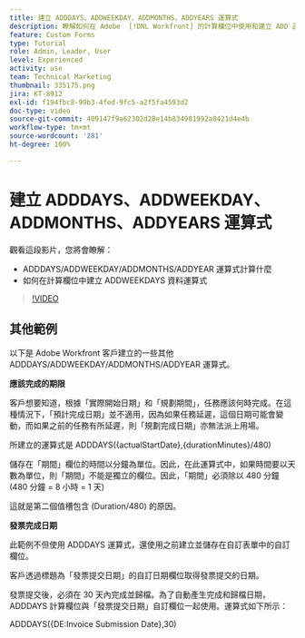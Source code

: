 ```yaml
---
title: 建立 ADDDAYS、ADDWEEKDAY、ADDMONTHS、ADDYEARS 運算式
description: 瞭解如何在 Adobe  [!DNL Workfront] 的計算欄位中使用和建立 ADD 運算式。
feature: Custom Forms
type: Tutorial
role: Admin, Leader, User
level: Experienced
activity: use
team: Technical Marketing
thumbnail: 335175.png
jira: KT-8912
exl-id: f194fbc8-99b3-4fed-9fc5-a2f5fa4593d2
doc-type: video
source-git-commit: 409147f9a62302d28e14b834981992a0421d4e4b
workflow-type: tm+mt
source-wordcount: '281'
ht-degree: 100%

---
```


# 建立 ADDDAYS、ADDWEEKDAY、ADDMONTHS、ADDYEARS 運算式

觀看這段影片，您將會瞭解：

* ADDDAYS/ADDWEEKDAY/ADDMONTHS/ADDYEAR 運算式計算什麼
* 如何在計算欄位中建立 ADDWEEKDAYS 資料運算式

>[!VIDEO](https://video.tv.adobe.com/v/335175/?quality=12&learn=on)

## 其他範例

以下是 Adobe Workfront 客戶建立的一些其他 ADDDAYS/ADDWEEKDAY/ADDMONTHS/ADDYEAR 運算式。

**應該完成的期限**

客戶想要知道，根據「實際開始日期」和「規劃期間」，任務應該何時完成。在這種情況下，「預計完成日期」並不適用，因為如果任務延遲，這個日期可能會變動，而如果之前的任務有所延遲，則「規劃完成日期」亦無法派上用場。

所建立的運算式是 ADDDAYS({actualStartDate},{durationMinutes}/480)

儲存在「期間」欄位的時間以分鐘為單位。因此，在此運算式中，如果時間要以天數為單位，則「期間」不能是獨立的欄位。因此，「期間」必須除以 480 分鐘 (480 分鐘 = 8 小時 = 1 天)

這就是第二個值槽包含 (Duration/480) 的原因。


**發票完成日期**

此範例不但使用 ADDDAYS 運算式，還使用之前建立並儲存在自訂表單中的自訂欄位。

客戶透過標題為「發票提交日期」的自訂日期欄位取得發票提交的日期。

發票提交後，必須在 30 天內完成並歸檔。為了自動產生完成和歸檔日期，ADDDAYS 計算欄位與「發票提交日期」自訂欄位一起使用。運算式如下所示：

ADDDAYS({DE:Invoice Submission Date},30)
